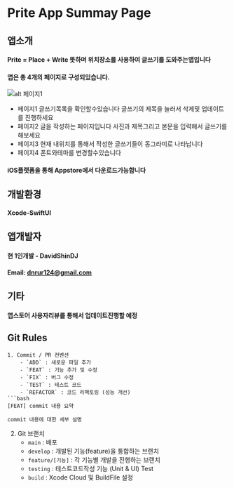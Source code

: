 # Prite App Summay Page
## 앱소개
#### Prite = Place + Write 뜻하며 위치장소를 사용하여 글쓰기를 도와주는앱입니다
#### 앱은 총 4개의 페이지로 구성되있습니다.
![alt 페이지1](./img/페이지1.png)
- 페이지1 글쓰기목록을 확인할수있습니다 글쓰기의 제목을 눌러서 삭제및 업데이트를 진행하세요
- 페이지2 글을 작성하는 페이지입니다 사진과 제목그리고 본문을 입력해서 글쓰기를 해보세요
- 페이지3 현재 내위치를 통해서 작성한 글쓰기들이 동그라미로 나타납니다
- 페이지4 폰트와테마를 변경할수있습니다



#### iOS플랫폼을 통해 Appstore에서 다운로드가능합니다 


## 개발환경
#### Xcode-SwiftUI


## 앱개발자
#### 현 1인개발 - DavidShinDJ
#### Email: dnrur124@gmail.com


## 기타
#### 앱스토어 사용자리뷰를 통해서 업데이트진행할 예정





## Git Rules

```
1. Commit / PR 컨벤션
    - `ADD` : 새로운 파일 추가
    - `FEAT` : 기능 추가 및 수정
    - `FIX` : 버그 수정
    - `TEST` : 테스트 코드
    - `REFACTOR` : 코드 리팩토링 (성능 개선)
```bash
[FEAT] commit 내용 요약

commit 내용에 대한 세부 설명
```
2. Git 브랜치
    - `main` : 배포
    - `develop` : 개발된 기능(feature)을 통합하는 브랜치
    - `feature/[기능]` : 각 기능별 개발을 진행하는 브랜치
    - `testing` : 테스트코드작성 기능 (Unit & UI) Test
    - `build` : Xcode Cloud 및 BuildFile 설정 



